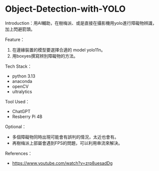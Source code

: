 # Object-Detection-with-YOLO
Introduction：用AI輔助，在樹梅派、或是直接在攝影機用yolo進行障礙物辨識，加上閃避箭頭。

Feature：
  1. 在邊緣裝置的模型要選擇合適的 model yolo11n。
  2. 用boxyes撰寫辨別障礙物的方法。

Tech Stack：
  - python 3.13
  - anaconda
  - openCV
  - ultralytics
    
Tool Used：
  - ChatGPT
  - Resberry Pi 4B

Optional：
  - 多個障礙物同時出現可能會有誤判的情況，太近也會有。
  - 再樹梅派上部屬會遇到FPS的問題，可以利用串流來解決。

References：
  - https://www.youtube.com/watch?v=zrp8uesadDg
